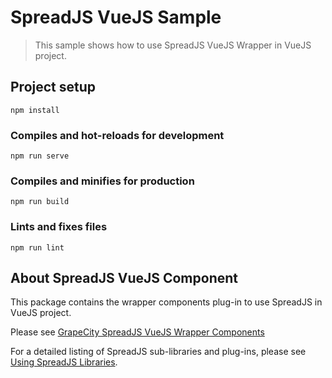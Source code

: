 # SpreadJS VueJS Sample

>This sample shows how to use SpreadJS VueJS  Wrapper in VueJS project.

## Project setup
```
npm install
```

### Compiles and hot-reloads for development
```
npm run serve
```

### Compiles and minifies for production
```
npm run build
```

### Lints and fixes files
```
npm run lint
```

## About SpreadJS VueJS Component

This package contains the wrapper components plug-in to use SpreadJS in VueJS project.

Please see [GrapeCity SpreadJS VueJS Wrapper Components](https://www.npmjs.com/package/@grapecity/spread-sheets-vue)

For a detailed listing of SpreadJS sub-libraries and plug-ins, please see [Using SpreadJS Libraries](http://help.grapecity.com/spread/SpreadSheets11/webframe.html#UsingSpread.SheetswithVue.html).
